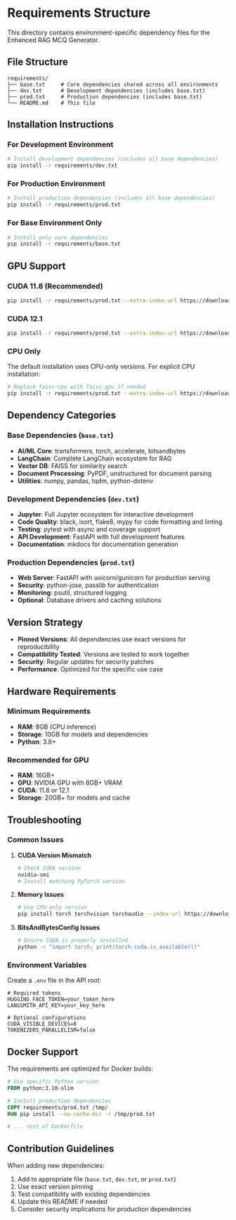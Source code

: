 # Requirements Structure

This directory contains environment-specific dependency files for the Enhanced RAG MCQ Generator.

## File Structure

```
requirements/
├── base.txt     # Core dependencies shared across all environments
├── dev.txt      # Development dependencies (includes base.txt)
├── prod.txt     # Production dependencies (includes base.txt)
└── README.md    # This file
```

## Installation Instructions

### For Development Environment

```bash
# Install development dependencies (includes all base dependencies)
pip install -r requirements/dev.txt
```

### For Production Environment

```bash
# Install production dependencies (includes all base dependencies)
pip install -r requirements/prod.txt
```

### For Base Environment Only

```bash
# Install only core dependencies
pip install -r requirements/base.txt
```

## GPU Support

### CUDA 11.8 (Recommended)
```bash
pip install -r requirements/prod.txt --extra-index-url https://download.pytorch.org/whl/cu118
```

### CUDA 12.1
```bash
pip install -r requirements/prod.txt --extra-index-url https://download.pytorch.org/whl/cu121
```

### CPU Only
The default installation uses CPU-only versions. For explicit CPU installation:
```bash
# Replace faiss-cpu with faiss-gpu if needed
pip install -r requirements/prod.txt --extra-index-url https://download.pytorch.org/whl/cpu
```

## Dependency Categories

### Base Dependencies (`base.txt`)
- **AI/ML Core**: transformers, torch, accelerate, bitsandbytes
- **LangChain**: Complete LangChain ecosystem for RAG
- **Vector DB**: FAISS for similarity search
- **Document Processing**: PyPDF, unstructured for document parsing
- **Utilities**: numpy, pandas, tqdm, python-dotenv

### Development Dependencies (`dev.txt`)
- **Jupyter**: Full Jupyter ecosystem for interactive development
- **Code Quality**: black, isort, flake8, mypy for code formatting and linting
- **Testing**: pytest with async and coverage support
- **API Development**: FastAPI with full development features
- **Documentation**: mkdocs for documentation generation

### Production Dependencies (`prod.txt`)
- **Web Server**: FastAPI with uvicorn/gunicorn for production serving
- **Security**: python-jose, passlib for authentication
- **Monitoring**: psutil, structured logging
- **Optional**: Database drivers and caching solutions

## Version Strategy

- **Pinned Versions**: All dependencies use exact versions for reproducibility
- **Compatibility Tested**: Versions are tested to work together
- **Security**: Regular updates for security patches
- **Performance**: Optimized for the specific use case

## Hardware Requirements

### Minimum Requirements
- **RAM**: 8GB (CPU inference)
- **Storage**: 10GB for models and dependencies
- **Python**: 3.8+

### Recommended for GPU
- **RAM**: 16GB+
- **GPU**: NVIDIA GPU with 8GB+ VRAM
- **CUDA**: 11.8 or 12.1
- **Storage**: 20GB+ for models and cache

## Troubleshooting

### Common Issues

1. **CUDA Version Mismatch**
   ```bash
   # Check CUDA version
   nvidia-smi
   # Install matching PyTorch version
   ```

2. **Memory Issues**
   ```bash
   # Use CPU-only version
   pip install torch torchvision torchaudio --index-url https://download.pytorch.org/whl/cpu
   ```

3. **BitsAndBytesConfig Issues**
   ```bash
   # Ensure CUDA is properly installed
   python -c "import torch; print(torch.cuda.is_available())"
   ```

### Environment Variables

Create a `.env` file in the API root:
```env
# Required tokens
HUGGING_FACE_TOKEN=your_token_here
LANGSMITH_API_KEY=your_key_here

# Optional configurations
CUDA_VISIBLE_DEVICES=0
TOKENIZERS_PARALLELISM=false
```

## Docker Support

The requirements are optimized for Docker builds:

```dockerfile
# Use specific Python version
FROM python:3.10-slim

# Install production dependencies
COPY requirements/prod.txt /tmp/
RUN pip install --no-cache-dir -r /tmp/prod.txt

# ... rest of Dockerfile
```

## Contribution Guidelines

When adding new dependencies:

1. Add to appropriate file (`base.txt`, `dev.txt`, or `prod.txt`)
2. Use exact version pinning
3. Test compatibility with existing dependencies
4. Update this README if needed
5. Consider security implications for production dependencies
